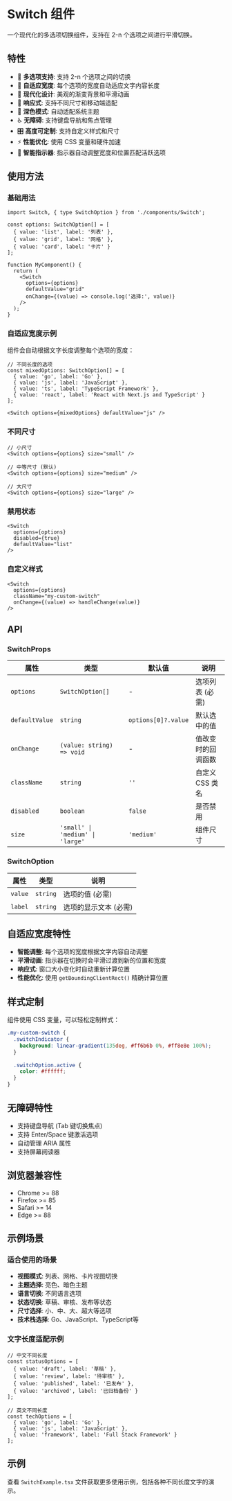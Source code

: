 # Switch 组件

一个现代化的多选项切换组件，支持在 2-n 个选项之间进行平滑切换。

## 特性

- 🎯 **多选项支持**: 支持 2-n 个选项之间的切换
- 📏 **自适应宽度**: 每个选项的宽度自动适应文字内容长度
- 🎨 **现代化设计**: 美观的渐变背景和平滑动画
- 📱 **响应式**: 支持不同尺寸和移动端适配
- 🌙 **深色模式**: 自动适配系统主题
- ♿ **无障碍**: 支持键盘导航和焦点管理
- 🎛️ **高度可定制**: 支持自定义样式和尺寸
- ⚡ **性能优化**: 使用 CSS 变量和硬件加速
- 🎪 **智能指示器**: 指示器自动调整宽度和位置匹配活跃选项

## 使用方法

### 基础用法

```tsx
import Switch, { type SwitchOption } from './components/Switch';

const options: SwitchOption[] = [
  { value: 'list', label: '列表' },
  { value: 'grid', label: '网格' },
  { value: 'card', label: '卡片' }
];

function MyComponent() {
  return (
    <Switch
      options={options}
      defaultValue="grid"
      onChange={(value) => console.log('选择:', value)}
    />
  );
}
```

### 自适应宽度示例

组件会自动根据文字长度调整每个选项的宽度：

```tsx
// 不同长度的选项
const mixedOptions: SwitchOption[] = [
  { value: 'go', label: 'Go' },
  { value: 'js', label: 'JavaScript' },
  { value: 'ts', label: 'TypeScript Framework' },
  { value: 'react', label: 'React with Next.js and TypeScript' }
];

<Switch options={mixedOptions} defaultValue="js" />
```

### 不同尺寸

```tsx
// 小尺寸
<Switch options={options} size="small" />

// 中等尺寸 (默认)
<Switch options={options} size="medium" />

// 大尺寸
<Switch options={options} size="large" />
```

### 禁用状态

```tsx
<Switch 
  options={options} 
  disabled={true}
  defaultValue="list"
/>
```

### 自定义样式

```tsx
<Switch 
  options={options}
  className="my-custom-switch"
  onChange={(value) => handleChange(value)}
/>
```

## API

### SwitchProps

| 属性 | 类型 | 默认值 | 说明 |
|------|------|--------|------|
| `options` | `SwitchOption[]` | - | 选项列表 (必需) |
| `defaultValue` | `string` | `options[0]?.value` | 默认选中的值 |
| `onChange` | `(value: string) => void` | - | 值改变时的回调函数 |
| `className` | `string` | `''` | 自定义 CSS 类名 |
| `disabled` | `boolean` | `false` | 是否禁用 |
| `size` | `'small' \| 'medium' \| 'large'` | `'medium'` | 组件尺寸 |

### SwitchOption

| 属性 | 类型 | 说明 |
|------|------|------|
| `value` | `string` | 选项的值 (必需) |
| `label` | `string` | 选项的显示文本 (必需) |

## 自适应宽度特性

- **智能调整**: 每个选项的宽度根据文字内容自动调整
- **平滑动画**: 指示器在切换时会平滑过渡到新的位置和宽度
- **响应式**: 窗口大小变化时自动重新计算位置
- **性能优化**: 使用 `getBoundingClientRect()` 精确计算位置

## 样式定制

组件使用 CSS 变量，可以轻松定制样式：

```scss
.my-custom-switch {
  .switchIndicator {
    background: linear-gradient(135deg, #ff6b6b 0%, #ff8e8e 100%);
  }
  
  .switchOption.active {
    color: #ffffff;
  }
}
```

## 无障碍特性

- 支持键盘导航 (Tab 键切换焦点)
- 支持 Enter/Space 键激活选项
- 自动管理 ARIA 属性
- 支持屏幕阅读器

## 浏览器兼容性

- Chrome >= 88
- Firefox >= 85
- Safari >= 14
- Edge >= 88

## 示例场景

### 适合使用的场景
- **视图模式**: 列表、网格、卡片视图切换
- **主题选择**: 亮色、暗色主题
- **语言切换**: 不同语言选项
- **状态切换**: 草稿、审核、发布等状态
- **尺寸选择**: 小、中、大、超大等选项
- **技术栈选择**: Go、JavaScript、TypeScript等

### 文字长度适配示例
```tsx
// 中文不同长度
const statusOptions = [
  { value: 'draft', label: '草稿' },
  { value: 'review', label: '待审核' },
  { value: 'published', label: '已发布' },
  { value: 'archived', label: '已归档备份' }
];

// 英文不同长度
const techOptions = [
  { value: 'go', label: 'Go' },
  { value: 'js', label: 'JavaScript' },
  { value: 'framework', label: 'Full Stack Framework' }
];
```

## 示例

查看 `SwitchExample.tsx` 文件获取更多使用示例，包括各种不同长度文字的演示。 